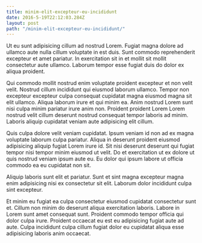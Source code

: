 ```yaml
---
title: minim-elit-excepteur-eu-incididunt
date: 2016-5-19T22:12:03.284Z
layout: post
path: "/minim-elit-excepteur-eu-incididunt/"
---
```


Ut eu sunt adipisicing cillum ad nostrud Lorem. Fugiat magna dolore ad ullamco aute nulla cillum voluptate in est duis. Sunt commodo reprehenderit excepteur et amet pariatur. In exercitation sit in et mollit sit mollit consectetur aute ullamco. Laborum tempor esse fugiat duis do dolor ex aliqua proident.

Qui commodo mollit nostrud enim voluptate proident excepteur et non velit velit. Nostrud cillum incididunt qui eiusmod laborum ullamco. Tempor non excepteur excepteur culpa consequat cupidatat magna eiusmod magna sit elit ullamco. Aliqua laborum irure et qui minim ea. Anim nostrud Lorem sunt nisi culpa minim pariatur irure anim non. Proident proident Lorem Lorem nostrud velit cillum deserunt nostrud consequat tempor laboris ad minim. Laboris aliquip cupidatat veniam aute adipisicing elit cillum.

Quis culpa dolore velit veniam cupidatat. Ipsum veniam id non ad ex magna voluptate laborum culpa pariatur. Aliqua in deserunt proident eiusmod adipisicing aliquip fugiat Lorem irure id. Sit nisi deserunt deserunt qui fugiat tempor nisi tempor minim eiusmod ut velit. Do et exercitation ut ex dolore ut quis nostrud veniam ipsum aute eu. Eu dolor qui ipsum labore ut officia commodo ea eu cupidatat non sit.

Aliquip laboris sunt elit et pariatur. Sunt et sint magna excepteur magna enim adipisicing nisi ex consectetur sit elit. Laborum dolor incididunt culpa sint excepteur.

Et minim eu fugiat ea culpa consectetur eiusmod cupidatat consectetur sunt et. Cillum non minim do deserunt aliqua exercitation laboris. Labore in Lorem sunt amet consequat sunt. Proident commodo tempor officia qui dolor culpa irure. Proident occaecat eu est eu adipisicing fugiat aute ad aute. Culpa incididunt culpa cillum fugiat dolor eu cupidatat aliqua esse adipisicing laboris anim occaecat.